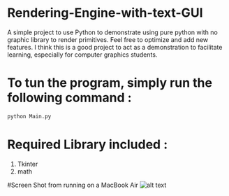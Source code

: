 # Rendering-Engine-with-text-GUI
A simple project to use Python to demonstrate using pure python with no graphic library to render primitives. Feel free to optimize and add new features. I think this is a good project to act as a demonstration to facilitate learning, especially for computer graphics students.

# To tun the program, simply run the following command :
```bash
python Main.py
```
# Required Library included :
1. Tkinter
2. math

#Screen Shot from running on a MacBook Air
![alt text](url "ScreenShot")
